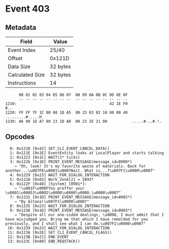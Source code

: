 # Event 403

## Metadata

| Field           | Value    |
|-----------------|----------|
| Event Index     | 25/40    |
| Offset          | 0x121D   |
| Data Size       | 32 bytes |
| Calculated Size | 32 bytes |
| Instructions    | 14       |

```
      00 01 02 03 04 05 06 07  08 09 0A 0B 0C 0D 0E 0F
      -- -- -- -- -- -- -- --  -- -- -- -- -- -- -- --
1210:                                         42 1E F0               B..
1220: FF FF 7F 1C 00 80 1D A5  80 23 03 02 10 80 80 48  .........#.....H
1230: A6 80 1D A7 80 23 1D A8  80 23 2E 21 00           .....#...#.!.   
```

## Opcodes

```
  0: 0x121D [0x42] SET_CLI_EVENT_CANCEL_DATA()
  1: 0x121E [0x1E] EventEntity looks at LocalPlayer and starts talking
  2: 0x1223 [0x1C] WAIT(1* ticks)
  3: 0x1226 [0x1D] PRINT_EVENT_MESSAGE(message_id=8900*)
    → "Oh, look! It's my favorite waste of materials. Back for another...\u007F6\u0001\u0007Wait. What is...?\u007F1\u0000\u0007"
  4: 0x1229 [0x23] WAIT_FOR_DIALOG_INTERACTION
  5: 0x122A [0x03] Work_Zone[2] = 2893*
  6: 0x122F [0x48] [System] [8901*]:
    → "\u001F\u000FYou proffer your \u0001\u00053\u0002\u0000\u0000\u0000.\u0000\u0007"
  7: 0x1232 [0x1D] PRINT_EVENT_MESSAGE(message_id=8902*)
    → "By Altana!\u007F1\u0000\u0007"
  8: 0x1235 [0x23] WAIT_FOR_DIALOG_INTERACTION
  9: 0x1236 [0x1D] PRINT_EVENT_MESSAGE(message_id=8903*)
    → "Despite all our one-sided dealings, \u0008, I must admit that I have misjudged you. Bring me that which I have remolded for you previously, and I shall see what I can do.\u007F1\u0000\u0007"
 10: 0x1239 [0x23] WAIT_FOR_DIALOG_INTERACTION
 11: 0x123A [0x2E] SET_CLI_EVENT_CANCEL_FLAGS()
 12: 0x123B [0x21] END_EVENT
 13: 0x123C [0x00] END_REQSTACK()
```
